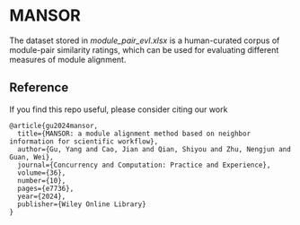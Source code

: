 # MANSOR
The dataset stored in *module_pair_evl.xlsx* is a human-curated 
corpus of module-pair similarity ratings, which can be used for
evaluating different measures of module alignment. 

## Reference

If you find this repo useful, please consider citing our work

```
@article{gu2024mansor,
  title={MANSOR: a module alignment method based on neighbor information for scientific workflow},
  author={Gu, Yang and Cao, Jian and Qian, Shiyou and Zhu, Nengjun and Guan, Wei},
  journal={Concurrency and Computation: Practice and Experience},
  volume={36},
  number={10},
  pages={e7736},
  year={2024},
  publisher={Wiley Online Library}
}
```